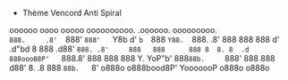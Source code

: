
- Thème Vencord Anti Spiral

oooooo     oooo ooooo oooooooooo.     .oooooo.  ooooooooo.   
 `888.     .8'  `888' `888'   `Y8b   d'     `b  `888   `Y88. 
  `888.   .8'    888   888      888 d' .d"bd  8  888   .d88' 
   `888. .8'     888   888      888 8  8. 8  .d  888ooo88P'  
    `888.8'      888   888      888 Y.  YoP"b'   888`88b.    
     `888'       888   888     d88'  8.      .8  888  `88b.  
      `8'       o888o o888bood8P'     YooooooP  o888o  o888o 


